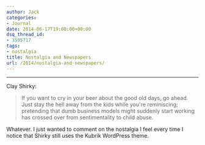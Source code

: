 ```yaml
---
author: Jack
categories:
- Journal
date: 2014-06-17T19:00:00+00:00
dsq_thread_id:
- 3595717
tags:
- nostalgia
title: Nostalgia and Newspapers
url: /2014/nostalgia-and-newspapers/
---
```


* * *

Clay Shirky:

> If you want to cry in your beer about the good old days, go ahead. Just stay the hell away from the kids while you're reminiscing; pretending that dumb business models might suddenly start working has crossed over from sentimentality to child abuse.

Whatever. I just wanted to comment on the nostalgia I feel every time I notice that Shirky still uses the Kubrik WordPress theme.